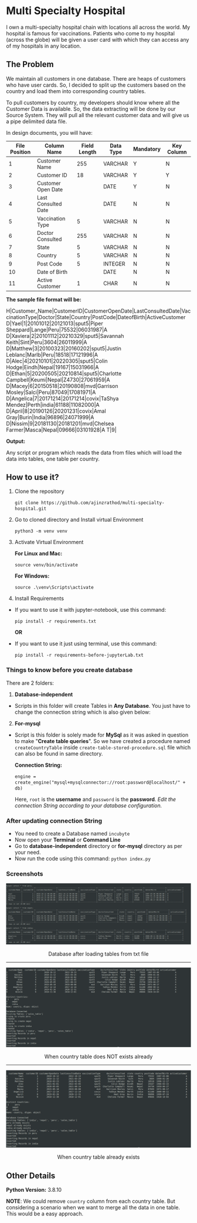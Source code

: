 # Multi Specialty Hospital

I own a multi-specialty hospital chain with locations all across the world. My hospital is famous for
vaccinations. Patients who come to my hospital (across the globe) will be given a user card with
which they can access any of my hospitals in any location.

## The Problem

We maintain all customers in one database. There are heaps of customers who have user cards. So, I
decided to split up the customers based on the country and load them into corresponding country
tables.

To pull customers by country, my developers should know where all the Customer Data is available.
So, the data extracting will be done by our Source System. They will pull all the relevant customer
data and will give us a pipe delimited data file.

In design documents, you will have:

| File Position | Column Name         | Field Length | Data Type | Mandatory | Key Column |
|---------------|---------------------|--------------|-----------|-----------|------------|
| 1             | Customer Name       | 255          | VARCHAR   | Y         | N          |
| 2             | Customer ID         | 18           | VARCHAR   | Y         | Y          |
| 3             | Customer Open Date  |              | DATE      | Y         | N          |
| 4             | Last Consulted Date |              | DATE      | N         | N          |
| 5             | Vaccination Type    | 5            | VARCHAR   | N         | N          |
| 6             | Doctor Consulted    | 255          | VARCHAR   | N         | N          |
| 7             | State               | 5            | VARCHAR   | N         | N          |
| 8             | Country             | 5            | VARCHAR   | N         | N          |
| 9             | Post Code           | 5            | INTEGER   | N         | N          |
| 10            | Date of Birth       |              | DATE      | N         | N          |
| 11            | Active Customer     | 1            | CHAR      | N         | N          |


**The sample file format will be:**

H|Customer_Name|CustomerID|CustomerOpenDate|LastConsultedDate|VaccinationType|Doctor|State|Country|PostCode|DateofBirth|ActiveCustomer
D|Yael|1|20101012|20121013|sput5|Piper Sheppard|Lange|Peru|75532|06031987|A
D|Xaviera|2|20101112|20210329|sput5|Savannah Keith|Sint|Peru|3604|26011999|A
D|Matthew|3|20100323|20160202|sput5|Justin Leblanc|Marlb|Peru|18518|17121996|A
D|Alec|4|20210101|20220305|sput5|Colin Hodge|Eindh|Nepal|19167|15031966|A
D|Ethan|5|20200505|20210814|sput5|Charlotte Campbell|Keumi|Nepal|Z4730|27061959|A
D|Macey|6|20150518|20190808|mvd|Garrison Mosley|Salci|Peru|87049|17081971|A
D|Angelica|7|20171214|20171214|covix|TaShya Mendez|Perth|india|61188|11082000|A
D|April|8|20190126|20201231|covix|Amal Gray|Burin|India|96896|24071999|A
D|Nissim|9|20181130|20181201|mvd|Chelsea Farmer|Masca|Nepal|09666|03101928|A
T|9|


**Output:**

Any script or program which reads the data from files which will load the data into tables, one table per country.

## How to use it?

1. Clone the repository
    ```
    git clone https://github.com/ajinzrathod/multi-specialty-hospital.git
    ```
2. Go to cloned directory and Install virtual Environment
    
    ```
    python3 -m venv venv
    ```
3. Activate Virtual Environment

    **For Linux and Mac:**
    ```
    source venv/bin/activate
    ```
    
    **For Windows:**
    ```
    source .\venv\Scripts\activate
    ```

4. Install Requirements
* If you want to use it with jupyter-notebook, use this command:
    
    ```
    pip install -r requirements.txt
    ```
    
    **OR**
* If you want to use it just using terminal, use this command:
    
    ```
    pip install -r requirements-before-jupyterLab.txt
    ```

### Things to know before you create database

There are 2 folders:
1. **Database-independent**
  * Scripts in this folder will create Tables in **Any Database**. You just have to change the connection string which is also  given below:
2. **For-mysql**
  * Script is this folder is solely made for **MySql** as it was asked in question to make "**Create table queries**". So we have created a procedure named `createCountryTable` inside `create-table-stored-procedure.sql` file which can also be found in same directory. 
    
    **Connection String:**
    ```
    engine = create_engine("mysql+mysqlconnector://root:password@localhost/" + db)
    ```
    Here, `root` is the **username** and `password` is the **password**.
    *Edit the connection String according to your database configuration.*

### After updating connection String

* You need to create a Database named `incubyte`
* Now open your **Terminal** or **Command Line**
* Go to **database-independent** directory or **for-mysql** directory as per your need.
* Now run the code using this command: `python index.py`


### Screenshots

![Tree](https://github.com/ajinzrathod/multi-specialty-hospital/blob/main/screenshots/after-loading-in-database.png?raw=true)
<p align="center"> Database after loading tables from txt file </p>

----

![Tree](https://github.com/ajinzrathod/multi-specialty-hospital/blob/main/screenshots/when-table-does-not-exists.png?raw=true)
<p align="center"> When country table does NOT exists already </p>

----

![Tree](https://github.com/ajinzrathod/multi-specialty-hospital/blob/main/screenshots/when-table-exists.png?raw=true)
<p align="center"> When country table already exists </p>

## Other Details
**Python Version:** 3.8.10

**NOTE**: We could remove `country` column from each country table. But considering a scenario when we want to merge all the data in one table. This would be a easy approach.
